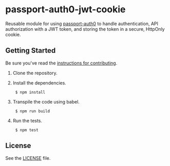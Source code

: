 # passport-auth0-jwt-cookie

Reusable module for using [passport-auth0][passport-auth0] to handle authentication, API authorization with a JWT token, and storing the token in a secure, HttpOnly cookie.

## Getting Started

Be sure you've read the [instructions for contributing](./CONTRIBUTING.md).

1. Clone the repository.
2. Install the dependencies.

        $ npm install

3. Transpile the code using babel.

        $ npm run build

4. Run the tests.

        $ npm test


## License

See the [LICENSE](./LICENSE) file.


[passport-auth0]: https://github.com/auth0/passport-auth0
